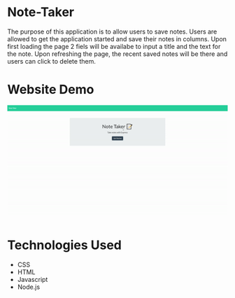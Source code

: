 # Note-Taker
The purpose of this application is to allow users to save notes.
Users are allowed to get the application started and save their notes in columns.
Upon first loading the page 2 fiels will be availabe to input a title and the text for the note.
Upon refreshing the page, the recent saved notes will be there and users can click to delete them.


# Website Demo
![Alt text](.\public\assets\images\note-taker-website.gif "Note-Taker")
 
# Technologies Used
- CSS
- HTML
- Javascript
- Node.js